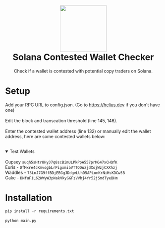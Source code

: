 <h1 align="center">
	<img src="https://i.imgur.com/rA7czJZ.png" width="150px"><br>
    Solana Contested Wallet Checker
</h1>
<p align="center">
	Check if a wallet is contested with potential copy traders on Solana. 
</p>
<h1 align="left">
Setup
</h1>

Add your RPC URL to config.json. (Go to https://helius.dev if you don't have one)<br><br>
Edit the block and transcation threshold (line 145, 146).<br><br>
Enter the contested wallet address (line 132) or manually edit the wallet address, here are some contested wallets below:<br><br>

<details open>
<summary>Test Wallets</summary>
<br>
Cupsey <code>suqh5sHtr8HyJ7q8scBimULPkPpA557prMG47xCHQfK</code><br>
Euris - <code>DfMxre4cKmvogbLrPigxmibVTTQDuzjdXojWzjCXXhzj</code><br>
Waddles - <code>73LnJ7G9ffBDjEBGgJDdgvLUhD5APLonKrNiHsKDCw5B</code><br>
Gake - <code>DNfuF1L62WWyW3pNakVkyGGFzVVhj4Yr52jSmdTyeBHm</code>
</details>

<h1 align="left">
Installation
</h1>

`
pip install -r requirements.txt
`
<br><br>
`
python main.py
`
